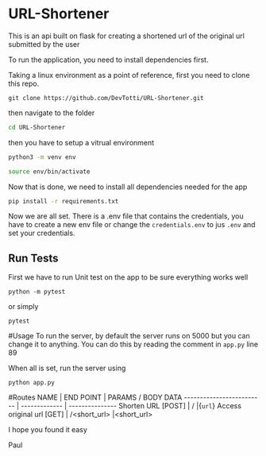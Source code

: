 # URL-Shortener
This is an api built on flask for creating a shortened url of the original url submitted by the user

To run the application, you need to install dependencies first.

Taking a linux environment as a point of reference, first you need to clone this repo.

```
git clone https://github.com/DevTotti/URL-Shortener.git
```

then navigate to the folder

```bash
cd URL-Shortener
```

then you have to setup a vitrual environment

```bash
python3 -m venv env

source env/bin/activate
```

Now that is done, we need to install all dependencies needed for the app

```bash
pip install -r requirements.txt
```

Now we are all set. There is a .env file that contains the credentials, you have to create a new env file or change the ```credentials.env``` to jus ```.env``` and set your credentials.

## Run Tests
First we have to run Unit test on the app to be sure everything works well 

```
python -m pytest
```
or simply

```
pytest
```

#Usage
To run the server, by default the server runs on 5000 but you can change it to anything. You can do this by reading the comment in ```app.py``` line 89

When all is set, run the server using

```
python app.py
```

#Routes
NAME     			      | END POINT            |  PARAMS / BODY DATA
------------------------- | -------------        | ---------------
Shorten URL [POST]    	  | /                    |{`url`}
Access original url [GET] | /<short_url>         |<short_url>


I hope you found it easy

Paul


